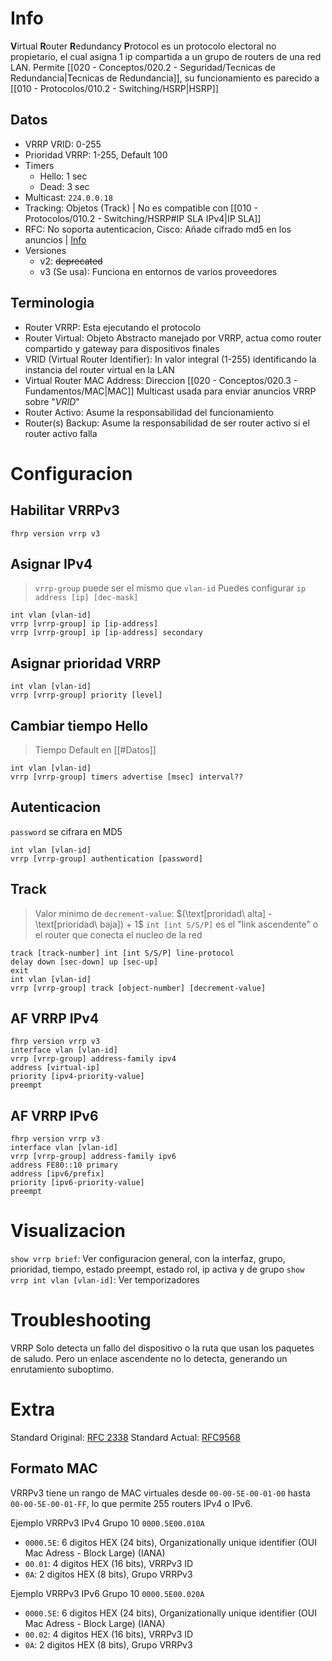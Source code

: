# Info
**V**irtual **R**outer **R**edundancy **P**rotocol es un protocolo electoral no propietario, el cual asigna 1 ip compartida a un grupo de routers de una red LAN. Permite [[020 - Conceptos/020.2 - Seguridad/Tecnicas de Redundancia|Tecnicas de Redundancia]], su funcionamiento es parecido a [[010 - Protocolos/010.2 - Switching/HSRP|HSRP]]

## Datos
- VRRP VRID: 0-255
- Prioridad VRRP: 1-255, Default 100
- Timers
	- Hello: 1 sec
	- Dead: 3 sec
- Multicast: `224.0.0.18`
- Tracking: Objetos (Track) | No es compatible con [[010 - Protocolos/010.2 - Switching/HSRP#IP SLA IPv4|IP SLA]]
- RFC: No soporta autenticacion, Cisco: Añade cifrado md5 en los anuncios | [Info](https://www.rfc-editor.org/rfc/rfc9568#name-security-considerations)
- Versiones
	- v2: ~~deprecated~~
	- v3 (Se usa): Funciona en entornos de varios proveedores

## Terminologia
- Router VRRP: Esta ejecutando el protocolo
- Router Virtual: Objeto Abstracto manejado por VRRP, actua como router compartido y gateway para dispositivos finales
- VRID (Virtual Router Identifier): In valor integral (1-255) identificando la instancia del router virtual en la LAN
- Virtual Router MAC Address: Direccion [[020 - Conceptos/020.3 - Fundamentos/MAC|MAC]] Multicast usada para enviar anuncios VRRP sobre "*VRID*"
- Router Activo: Asume la responsabilidad del funcionamiento
- Router(s) Backup: Asume la responsabilidad de ser router activo si el router activo falla

# Configuracion
## Habilitar VRRPv3
```
fhrp version vrrp v3
```
## Asignar IPv4
> `vrrp-group` puede ser el mismo que `vlan-id`
> Puedes configurar `ip address [ip] [dec-mask]`
```
int vlan [vlan-id]
vrrp [vrrp-group] ip [ip-address]
vrrp [vrrp-group] ip [ip-address] secondary
```
## Asignar prioridad VRRP
```
int vlan [vlan-id]
vrrp [vrrp-group] priority [level]
```
## Cambiar tiempo Hello
> Tiempo Default en [[#Datos]]
```
int vlan [vlan-id]
vrrp [vrrp-group] timers advertise [msec] interval??
```
## Autenticacion
`password` se cifrara en MD5
```
int vlan [vlan-id]
vrrp [vrrp-group] authentication [password]
```
## Track
> Valor minimo de `decrement-value`: $(\text[proridad\ alta] - \text[prioridad\ baja]) + 1$
> `int [int S/S/P]` es el "link ascendente" o el router que conecta el nucleo de la red
```
track [track-number] int [int S/S/P] line-protocol
delay down [sec-down] up [sec-up]
exit
int vlan [vlan-id]
vrrp [vrrp-group] track [object-number] [decrement-value]
```

## AF VRRP IPv4
```
fhrp version vrrp v3
interface vlan [vlan-id]
vrrp [vrrp-group] address-family ipv4
address [virtual-ip]
priority [ipv4-priority-value]
preempt
```

## AF VRRP IPv6
```
fhrp version vrrp v3
interface vlan [vlan-id]
vrrp [vrrp-group] address-family ipv6
address FE80::10 primary
address [ipv6/prefix]
priority [ipv6-priority-value]
preempt
```

# Visualizacion
`show vrrp brief`: Ver configuracion general, con la interfaz, grupo, prioridad, tiempo, estado preempt, estado rol, ip activa y de grupo
`show vrrp int vlan [vlan-id]`: Ver temporizadores

# Troubleshooting
VRRP Solo detecta un fallo del dispositivo o la ruta que usan los paquetes de saludo. Pero un enlace ascendente no lo detecta, generando un enrutamiento suboptimo.

# Extra
Standard Original: [RFC 2338](https://datatracker.ietf.org/doc/html/rfc2338)
Standard Actual: [RFC9568](https://www.rfc-editor.org/rfc/rfc9568)


## Formato MAC
VRRPv3 tiene un rango de MAC virtuales desde `00-00-5E-00-01-00` hasta `00-00-5E-00-01-FF`, lo que permite 255 routers IPv4 o IPv6.

Ejemplo VRRPv3 IPv4 Grupo 10
`0000.5E00.010A`
- `0000.5E`: 6 digitos HEX (24 bits), Organizationally unique identifier (OUI Mac Adress - Block Large) (IANA)
- `00.01`: 4 digitos HEX (16 bits), VRRPv3 ID
- `0A`: 2 digitos HEX (8 bits), Grupo VRRPv3

Ejemplo VRRPv3 IPv6 Grupo 10
`0000.5E00.020A`
- `0000.5E`: 6 digitos HEX (24 bits), Organizationally unique identifier (OUI Mac Adress - Block Large) (IANA)
- `00.02`: 4 digitos HEX (16 bits), VRRPv3 ID
- `0A`: 2 digitos HEX (8 bits), Grupo VRRPv3